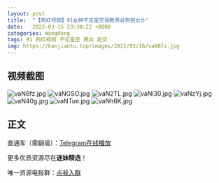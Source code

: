 ```yaml
---
layout: post
title:  "【网红视频】91女神不见星空调教黑丝狗链女仆"
date:   2022-03-15 23:30:22 +0800
categories: WangHong
tags: 91 网红视频 不见星空 黑丝 足交
img: https://kanjiantu.top/images/2022/03/16/vaN6fz.jpg
---
```



## 视频截图

![vaN6fz.jpg](https://kanjiantu.top/images/2022/03/16/vaN6fz.jpg)
![vaNGSO.jpg](https://kanjiantu.top/images/2022/03/16/vaNGSO.jpg)
![vaN2TL.jpg](https://kanjiantu.top/images/2022/03/16/vaN2TL.jpg)
![vaNl30.jpg](https://kanjiantu.top/images/2022/03/16/vaNl30.jpg)
![vaNzYj.jpg](https://kanjiantu.top/images/2022/03/16/vaNzYj.jpg)
![vaN40g.jpg](https://kanjiantu.top/images/2022/03/16/vaN40g.jpg)
![vaNTue.jpg](https://kanjiantu.top/images/2022/03/16/vaNTue.jpg)
![vaNh6K.jpg](https://kanjiantu.top/images/2022/03/16/vaNh6K.jpg)

## 正文

直通车（需翻墙）：[Telegram在线播放](https://t.me/mimeijingxuan/57)

更多优质资源尽在**迷妹精选**！

唯一资源电报群：[点我入群](https://t.me/mimeijingxuan)


